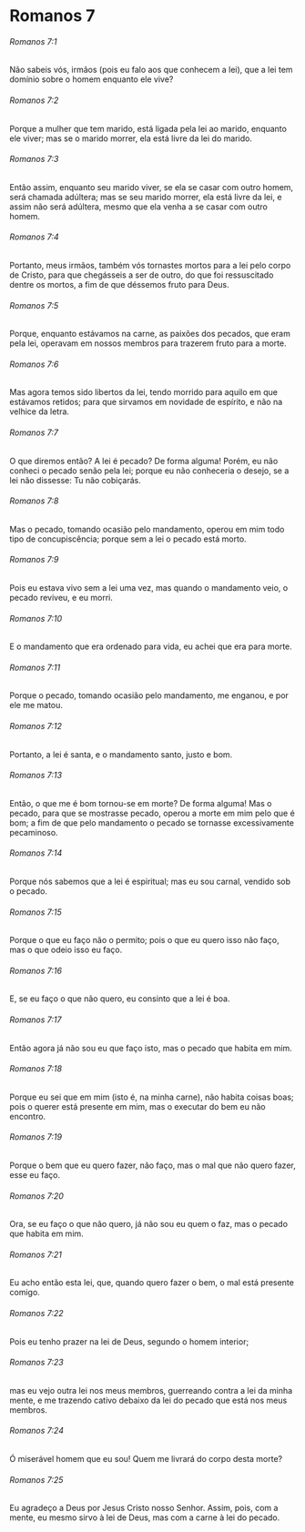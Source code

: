 # Romanos 7

###### Romanos 7:1

Não sabeis vós, irmãos (pois eu falo aos que conhecem a lei), que a lei tem domínio sobre o homem enquanto ele vive?

###### Romanos 7:2

Porque a mulher que tem marido, está ligada pela lei ao marido, enquanto ele viver; mas se o marido morrer, ela está livre da lei do marido.

###### Romanos 7:3

Então assim, enquanto seu marido viver, se ela se casar com outro homem, será chamada adúltera; mas se seu marido morrer, ela está livre da lei, e assim não será adúltera, mesmo que ela venha a se casar com outro homem.

###### Romanos 7:4

Portanto, meus irmãos, também vós tornastes mortos para a lei pelo corpo de Cristo, para que chegásseis a ser de outro, do que foi ressuscitado dentre os mortos, a fim de que déssemos fruto para Deus.

###### Romanos 7:5

Porque, enquanto estávamos na carne, as paixões dos pecados, que eram pela lei, operavam em nossos membros para trazerem fruto para a morte.

###### Romanos 7:6

Mas agora temos sido libertos da lei, tendo morrido para aquilo em que estávamos retidos; para que sirvamos em novidade de espírito, e não na velhice da letra.

###### Romanos 7:7

O que diremos então? A lei é pecado? De forma alguma! Porém, eu não conheci o pecado senão pela lei; porque eu não conheceria o desejo, se a lei não dissesse: Tu não cobiçarás.

###### Romanos 7:8

Mas o pecado, tomando ocasião pelo mandamento, operou em mim todo tipo de concupiscência; porque sem a lei o pecado está morto.

###### Romanos 7:9

Pois eu estava vivo sem a lei uma vez, mas quando o mandamento veio, o pecado reviveu, e eu morri.

###### Romanos 7:10

E o mandamento que era ordenado para vida, eu achei que era para morte.

###### Romanos 7:11

Porque o pecado, tomando ocasião pelo mandamento, me enganou, e por ele me matou.

###### Romanos 7:12

Portanto, a lei é santa, e o mandamento santo, justo e bom.

###### Romanos 7:13

Então, o que me é bom tornou-se em morte? De forma alguma! Mas o pecado, para que se mostrasse pecado, operou a morte em mim pelo que é bom; a fim de que pelo mandamento o pecado se tornasse excessivamente pecaminoso.

###### Romanos 7:14

Porque nós sabemos que a lei é espiritual; mas eu sou carnal, vendido sob o pecado.

###### Romanos 7:15

Porque o que eu faço não o permito; pois o que eu quero isso não faço, mas o que odeio isso eu faço.

###### Romanos 7:16

E, se eu faço o que não quero, eu consinto que a lei é boa.

###### Romanos 7:17

Então agora já não sou eu que faço isto, mas o pecado que habita em mim.

###### Romanos 7:18

Porque eu sei que em mim (isto é, na minha carne), não habita coisas boas; pois o querer está presente em mim, mas o executar do bem eu não encontro.

###### Romanos 7:19

Porque o bem que eu quero fazer, não faço, mas o mal que não quero fazer, esse eu faço.

###### Romanos 7:20

Ora, se eu faço o que não quero, já não sou eu quem o faz, mas o pecado que habita em mim.

###### Romanos 7:21

Eu acho então esta lei, que, quando quero fazer o bem, o mal está presente comigo.

###### Romanos 7:22

Pois eu tenho prazer na lei de Deus, segundo o homem interior;

###### Romanos 7:23

mas eu vejo outra lei nos meus membros, guerreando contra a lei da minha mente, e me trazendo cativo debaixo da lei do pecado que está nos meus membros.

###### Romanos 7:24

Ó miserável homem que eu sou! Quem me livrará do corpo desta morte?

###### Romanos 7:25

Eu agradeço a Deus por Jesus Cristo nosso Senhor. Assim, pois, com a mente, eu mesmo sirvo à lei de Deus, mas com a carne à lei do pecado.

